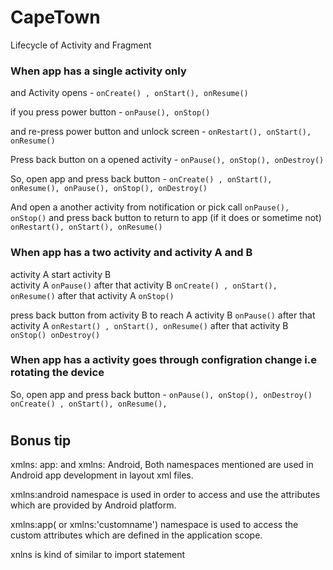 # CapeTown
Lifecycle of Activity and Fragment

### When app has a single activity only  

and Activity opens - ``` onCreate() , onStart(), onResume() ```

if you press power button -  ``` onPause(), onStop() ```

and re-press power button and unlock screen - ``` onRestart(), onStart(), onResume()  ```

Press back button on a opened activity - ``` onPause(), onStop(), onDestroy() ```

So, open app and press back button - 
``` onCreate() , onStart(), onResume(), onPause(), onStop(), onDestroy() ```

And open a another activity from notification or pick call ``` onPause(), onStop() ``` and press back button to return to app (if it does or sometime not) ``` onRestart(), onStart(), onResume() ```



### When app has a two activity and activity A and B 

activity A start activity B  
activity A ```onPause()``` after that activity B ``` onCreate() , onStart(), onResume() ``` after that activity A ```onStop()```

press back button from activity B to reach A
activity B ```onPause()``` after that activity A ``` onRestart() , onStart(), onResume() ``` after that activity B ```onStop() onDestroy()```


### When app has a activity goes through configration change i.e rotating the device 
So, open app and press back button - 
``` onPause(), onStop(), onDestroy() onCreate() , onStart(), onResume(), ```




#
## Bonus tip 
xmlns: app: and xmlns: Android, Both namespaces mentioned are used in Android app development in layout xml files.

xmlns:android namespace is used in order to access and use the attributes which are provided by Android platform.

xmlns:app( or xmlns:'customname') namespace is used to access the custom attributes which are defined in the application scope. 

xnlns is kind of similar to import statement
